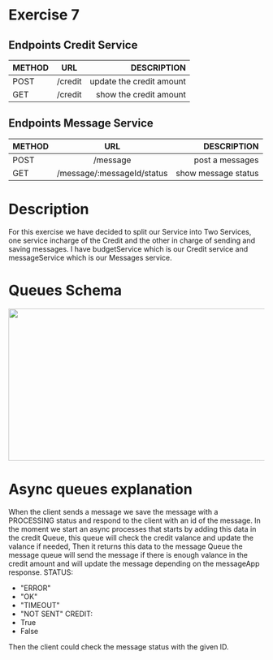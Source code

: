 # Exercise 7

## Endpoints Credit Service


| METHOD |             URL              |       DESCRIPTION          | 
| ------ | :--------------------------: | ----------------:          |
| POST   |/credit                       | update the credit amount   |
| GET    |/credit                       | show  the credit amount    |


## Endpoints Message Service


| METHOD |             URL              |       DESCRIPTION      | 
| ------ | :--------------------------: | ----------------:      |
| POST   |/message                      | post a messages        |
| GET    |/message/:messageId/status    | show message status    |


# Description 


For this exercise we have decided to split our Service into Two Services, one service incharge of the Credit and the other in charge of sending and saving messages.
I have budgetService which is our Credit service and messageService which is our Messages service.


# Queues Schema


<div align="center">
<img src="https://res.cloudinary.com/dzzkeb6xp/image/upload/v1654845084/Screenshot_9_o1kakf.png" width="600" height="300"/>
</div>


# Async queues explanation


When the client sends a message we save the message with a PROCESSING status and respond to the client with an id of the message.
In the moment we start an async processes that starts by adding this data in the credit Queue, this queue will check the credit valance and update the valance if needed,
Then it returns this data to the message Queue the message queue will send the message if there is enough valance in the credit amount and will update the message depending on the messageApp response.
STATUS:
- "ERROR"
- "OK"
- "TIMEOUT"
- "NOT SENT"
CREDIT:
- True
- False
 
Then the client could check the message status with the given ID.







